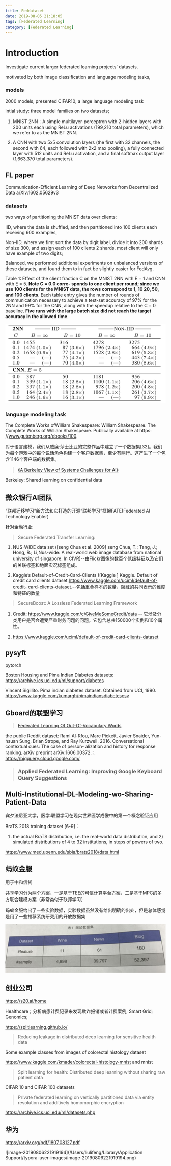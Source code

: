 ```yaml
---
title: Feddataset
date: 2019-08-05 21:18:05
tags: [Federated Learning]
category: [Federated Learning]
---
```


# Introduction

Investigate current larger federated learning projects' datasets.

motivated by both image classification and language modeling tasks, 

<!--more-->

### models

2000 models, presented CIFAR10; a large language modeling task

intial study: three model families on two datasets;  

1) MNIST 2NN：A simple multilayer-perceptron with 2-hidden layers with 200 units each using ReLu activations (199,210 total parameters), which we refer to as the MNIST 2NN.

2) A CNN with two 5x5 convolution layers (the first with 32 channels, the second with 64, each followed with 2x2 max pooling), a fully connected layer with 512 units and ReLu activation, and a final softmax output layer (1,663,370 total parameters). 



## FL paper

Communication-Efficient Learning of Deep Networks from Decentralized Data
arXiv:1602.05629v3

### datasets

two ways of partitioning the MNIST data over clients: 

IID, where the data is shuffled, and then partitioned into 100 clients each receiving 600 examples,

Non-IID, where we first sort the data by digit label, divide it into 200 shards of size 300, and assign each of 100 clients 2 shards. most client will only have example of two digits;  

Balanced, we performed additional experiments on unbalanced versions of these datasets, and found them to in fact be slightly easier for FedAvg.

Table 1: Effect of the client fraction C on the MNIST 2NN with E = 1 and CNN with E = 5. **Note C = 0.0 corre- sponds to one client per round; since we use 100 clients for the MNIST data, the rows correspond to 1, 10 20, 50, and 100 clients**. Each table entry gives the number of rounds of communication necessary to achieve a test-set accuracy of 97% for the 2NN and 99% for the CNN, along with the speedup relative to the C = 0 baseline. **Five runs with the large batch size did not reach the target accuracy in the allowed time**.

![image-20190805222039432](./Feddataset/2.png)

### language modeling task

The Complete Works ofWilliam Shakespeare: William Shakespeare. The Complete Works of William Shakespeare. Publically available at https: //www.gutenberg.org/ebooks/100.

对于语言建模，我们从威廉·莎士比亚的完整作品中建立了一个数据集[32]。我们为每个游戏中的每个说话角色构建一个客户数据集，至少有两行。这产生了一个包含1146个客户端的数据集。

> [《A Berkeley View of Systems Challenges for AI》](https://link.zhihu.com/?target=https%3A//www2.eecs.berkeley.edu/Pubs/TechRpts/2017/EECS-2017-159.html)

Berkeley: Shared learning on confidential data



## 微众银行AI团队

“联邦迁移学习”新方法和它打造的开源“联邦学习”框架FATE(Federated AI Technology Enabler)

针对金融行业:

> Secure Federated Transfer Learning: 

1) NUS-WIDE data set ([seng Chua et al. 2009] seng Chua, T.; Tang, J.; Hong, R.; Li,Nus-wide: A real-world web image database from national university of singapore. In CIVR)--由Flickr图像的数百个低级特征以及它们的关联标签和地面实况标签组成。

2) Kaggle’s Default-of-Credit-Card-Clients ([Kaggle ] Kaggle. Default of credit card clients dataset:https://www.kaggle.com/uciml/default-of-credit- card-clients-dataset.--包括重叠样本的数量，隐藏的共同表示的维度和特征的数量

> SecureBoost: A Lossless Federated Learning Framework

1) Credit: https://www.kaggle.com/c/GiveMeSomeCredit/data -- 它涉及分类用户是否会遭受严重财务问题的问题。它包含总共150000个实例和10个属性。

2) https://www.kaggle.com/uciml/default-of-credit-card-clients-dataset



## pysyft

pytorch

Boston Housing and Pima Indian Diabetes datasets: https://archive.ics.uci.edu/ml/support/diabetes

Vincent Sigillito. Pima indian diabetes dataset. Obtained from UCI, 1990. https://www.kaggle.com/kumargh/pimaindiansdiabetescsv



## **Gboard的联盟学习**

> [Federated Learning Of Out-Of-Vocabulary Words](https://link.zhihu.com/?target=https%3A//arxiv.org/abs/1903.10635)

the public Reddit dataset: Rami Al-Rfou, Marc Pickett, Javier Snaider, Yun- hsuan Sung, Brian Strope, and Ray Kurzweil. 2016. Conversational contextual cues: The case of person- alization and history for response ranking. arXiv preprint arXiv:1606.00372.； https://bigquery.cloud.google.com/

> ### Applied Federated Learning: Improving Google Keyboard Query Suggestions



## Multi-Institutional-DL-Modeling-wo-Sharing-Patient-Data

宾夕法尼亚大学，医学:联盟学习在现实世界医学成像中的第一个概念验证应用

BraTS 2018 training dataset [6-9]：

1) the actual BraTS distribution, i.e. the real-world data distribution, and 2) simulated distributions of 4 to 32 institutions, in steps of powers of two.

https://www.med.upenn.edu/sbia/brats2018/data.html



## 蚂蚁金服

用于中和信贷

共享学习分为两个方案，一是基于TEE的可信计算平台方案，二是基于MPC的多方联合建模方案（非常类似于联邦学习）

蚂蚁金服给出了一些实验数据，实验数据虽然没有给出明确的出处，但是总体感觉是用了一些推荐系统研究用的开放数据集

![image-20190806215052915](./Feddataset/1.png)





## 创业公司

https://s20.ai/home

Healthcare；分析病患计费记录来发现欺诈报销或者计费案例; Smart Grid; Genomics;

https://splitlearning.github.io/

>  Reducing leakage in distributed deep learning for sensitive health data

Some example classes from images of colorectal histology dataset

https://www.kaggle.com/kmader/colorectal-histology-mnist and mnist

> Split learning for health: Distributed deep learning without sharing raw patient data

CIFAR 10 and CIFAR 100 datasets

> Private federated learning on vertically partitioned data via entity resolution and additively homomorphic encryption

https://archive.ics.uci.edu/ml/datasets.php

## 华为

https://arxiv.org/pdf/1807.08127.pdf

![image-20190806221919194](/Users/liulifeng/Library/Application Support/typora-user-images/image-20190806221919194.png)

